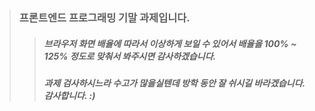 > ### 프론트엔드 프로그래밍 기말 과제입니다. ###  
>  > ##### 브라우저 화면 배율에 따라서 이상하게 보일 수 있어서 배율을  100% ~ 125% 정도로 맞춰서 봐주시면 감사하겠습니다. #####
>  > ##### 과제 검사하시느라 수고가 많을실텐데 방학 동안 잘 쉬시길 바라겠습니다. 감사합니다. :) ######
